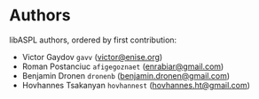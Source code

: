 # Authors

libASPL authors, ordered by first contribution:

<!-- authors -->

- Victor Gaydov `gavv` (<victor@enise.org>)
- Roman Postanciuc `afigegoznaet` (<enrabiar@gmail.com>)
- Benjamin Dronen `dronenb` (<benjamin.dronen@gmail.com>)
- Hovhannes Tsakanyan `hovhannest` (<hovhannes.ht@gmail.com>)

<!-- endauthors -->
